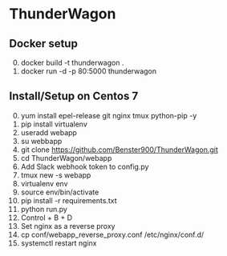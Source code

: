 # ThunderWagon

## Docker setup
0. docker build -t thunderwagon .
0. docker run -d -p 80:5000 thunderwagon

## Install/Setup on Centos 7
0. yum install epel-release git nginx tmux python-pip -y
0. pip install virtualenv 
0. useradd webapp
0. su webbapp
0. git clone https://github.com/Benster900/ThunderWagon.git
0. cd ThunderWagon/webapp
0. Add Slack webhook token to config.py
4. tmux new -s webapp
4. virtualenv env
5. source env/bin/activate
5. pip install -r requirements.txt
5. python run.py
5. Control + B + D
6. Set nginx as a reverse proxy
7. cp conf/webapp_reverse_proxy.conf /etc/nginx/conf.d/
8. systemctl restart nginx
